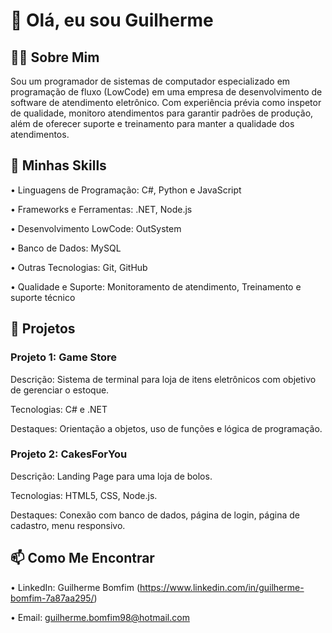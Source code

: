 # 👋 Olá, eu sou Guilherme


## 🧑‍💻 Sobre Mim

Sou um programador de sistemas de computador especializado em programação de fluxo (LowCode) em uma empresa de desenvolvimento de software de atendimento eletrônico. Com experiência prévia como inspetor de qualidade, monitoro atendimentos para garantir padrões de produção, além de oferecer suporte e treinamento para manter a qualidade dos atendimentos.


## 🚀 Minhas Skills

• Linguagens de Programação: C#, Python e JavaScript

• Frameworks e Ferramentas: .NET, Node.js

• Desenvolvimento LowCode: OutSystem

• Banco de Dados: MySQL

• Outras Tecnologias: Git, GitHub

• Qualidade e Suporte: Monitoramento de atendimento, Treinamento e suporte técnico


## 📝 Projetos
### Projeto 1: Game Store

Descrição: Sistema de terminal para loja de itens eletrônicos com objetivo de gerenciar o estoque.

Tecnologias: C# e .NET

Destaques: Orientação a objetos, uso de funções e lógica de programação.

### Projeto 2: CakesForYou

Descrição: Landing Page para uma loja de bolos.

Tecnologias: HTML5, CSS, Node.js.

Destaques: Conexão com banco de dados, página de login, página de cadastro, menu responsivo.

## 📫 Como Me Encontrar
• LinkedIn: Guilherme Bomfim (https://www.linkedin.com/in/guilherme-bomfim-7a87aa295/)

• Email: guilherme.bomfim98@hotmail.com

